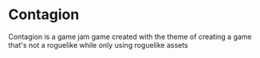 # Contagion
Contagion is a game jam game created with the theme of creating a game that's not a roguelike while only using roguelike assets
